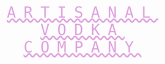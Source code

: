 <html>
<head>
<style>
  .logo {
    text-transform: uppercase;
    font-family: 'monospace';
    text-align: center;
    font-weight: 100;
    font-size: 40px;
    letter-spacing: 20px;
    color: plum;
    text-decoration: underline wavy plum;
  }
</style>
</head>
<body>
  <div class="logo">Artisanal Vodka Company</div>
